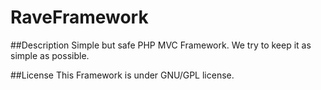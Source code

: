 # RaveFramework

##Description
Simple but safe PHP MVC Framework. We try to keep it as simple as possible.

##License
This Framework is under GNU/GPL license.
